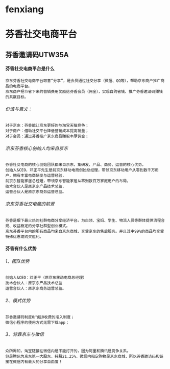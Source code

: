 # fenxiang
# 芬香社交电商平台

## 芬香邀请码UTW35A

#### 芬香社交电商平台是什么
```
京东芬香社交电商平台取意“分享”，是会员通过社交分享（微信、QQ等），帮助京东商户推广商品的电商平台。
京东商户把节省下来的营销费用奖励给芬香会员（佣金），实现自购省钱、推广芬香邀请码赚钱的共赢目标。
```
###### 价值与意义：
```
对于京东：芬香能让京东更好的与淘宝天猫竞争；
对于商户：借助社交平台降低营销成本提高销量；
对于会员：通过芬香推广京东商品赚取丰厚佣金；
```

###### 京东芬香核心创始人均来自京东

```
芬香社交电商的核心创始团队都来自京东，集研发、产品、商务、运营的核心优势。
创始人&CEO，邓正平先生是前京东移动电商创始总经理，带领京东移动用户从零到数千万用户，拥有丰富电商研发与运营经验，
前京东智能家居总经理，带领京东智能家居从零到数百万家庭用户的布局，
技术合伙人是原京东产品技术总监，
运营合伙人是原京东商务运营总监。
```

###### 京东芬香社交电商的前景

```
芬香是眼下最火热的社群电商分享经济平台。为白领、宝妈、学生、物流人员等群体提供流程合规、收益稳定的分享社群型创业模式。
京东芬香平台内的所有商品均来自京东商城，享受京东的售后服务。并且其中99%的商品均享受特殊优惠或购买返利。
```

#### 芬香有什么优势

###### 1、团队优势

```
创始人&CEO：邓正平（原京东移动电商总经理）
技术合伙人：原京东产品技术总监
运营合伙人：原京东商务运营总监。
```
###### 2、模式优势

```
芬香邀请码制度0门槛0收费的准入制度；
微信小程序的使用方式无需下载app；
```

###### 3、背靠京东与微信

```
众所周知，淘宝链接在微信内是不能打开的，因为阿里和腾讯是竞争关系。
但是腾讯为京东第一大股东，持股21.25%，微信内指定购物是京东商城，所以芬香邀请码和链接在微信内有最大的分享自由度！
```
